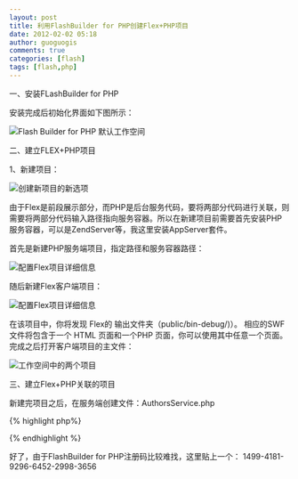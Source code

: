 ```yaml
---
layout: post
title: 利用FlashBuilder for PHP创建Flex+PHP项目
date: 2012-02-02 05:18
author: guoguogis
comments: true
categories: [flash]
tags: [flash,php]
---
```


一、安装FLashBuilder for PHP

安装完成后初始化界面如下图所示：

<img title="Flash Builder for PHP 默认工作空间 " src="../../../../../assets/images/2012/fig05.jpg" alt="Flash Builder for PHP 默认工作空间 " />

二、建立FLEX+PHP项目

1、新建项目：

<img title="创建新项目的新选项 " src="http://wwwimages.adobe.com/www.adobe.com/content/dam/Adobe/en/devnet/flashbuilder/articles/streamline-flex-php-development/fig07.jpg" alt="创建新项目的新选项 " />

由于Flex是前段展示部分，而PHP是后台服务代码，要将两部分代码进行关联，则需要将两部分代码输入路径指向服务容器。所以在新建项目前需要首先安装PHP服务容器，可以是ZendServer等，我这里安装AppServer套件。

首先是新建PHP服务端项目，指定路径和服务容器路径：

<img title="配置Flex项目详细信息 " src="http://wwwimages.adobe.com/www.adobe.com/content/dam/Adobe/en/devnet/flashbuilder/articles/streamline-flex-php-development/fig09.jpg" alt="配置Flex项目详细信息 " />

随后新建Flex客户端项目：

<img title="配置Flex项目详细信息 " src="http://wwwimages.adobe.com/www.adobe.com/content/dam/Adobe/en/devnet/flashbuilder/articles/streamline-flex-php-development/fig09.jpg" alt="配置Flex项目详细信息 " />

在该项目中，你将发现 Flex的 输出文件夹（public/bin-debug/)）。 相应的SWF 文件将包含于一个 HTML 页面和一个PHP 页面，你可以使用其中任意一个页面。完成之后打开客户端项目的主文件：

<img title="工作空间中的两个项目 " src="http://wwwimages.adobe.com/www.adobe.com/content/dam/Adobe/en/devnet/flashbuilder/articles/streamline-flex-php-development/fig10.jpg" alt="工作空间中的两个项目 " />

三、建立Flex+PHP关联的项目

新建完项目之后，在服务端创建文件：AuthorsService.php

{% highlight php%}
 <?php
 class AuthorsService {
    public function getData() {
        //in a real world application you would use a database
        //and return the result set for example
        $ret = array();
        $ret[] = array('id'=&gt;1, 'firstname' =&gt; 'Dantes', 'lastname' =&gt; 'Aligherie');
        $ret[] = array('id'=&gt;2, 'firstname' =&gt; 'Niccolo', 'lastname' =&gt; 'Machiavelli');
        $ret[] = array('id'=&gt;3, 'firstname' =&gt; 'William', 'lastname' =&gt; 'Shakespeare');
        $ret[] = array('id'=&gt;4, 'firstname' =&gt; 'Kevin', 'lastname' =&gt; 'Hoyt');
        $ret[] = array('id'=&gt;5, 'firstname' =&gt; 'Paul', 'lastname' =&gt; 'Trani');
        $ret[] = array('id'=&gt;6, 'firstname' =&gt; 'Renaun', 'lastname' =&gt; 'Erickson');
        $ret[] = array('id'=&gt;7, 'firstname' =&gt; 'Ryan', 'lastname' =&gt; 'Stewart');
        $ret[] = array('id'=&gt;8, 'firstname' =&gt; 'Mark', 'lastname' =&gt; 'Doherty');
        $ret[] = array('id'=&gt;9, 'firstname' =&gt; 'Mihai', 'lastname' =&gt; 'Corlan');
        $ret[] = array('id'=&gt;10, 'firstname' =&gt; 'Terry', 'lastname' =&gt; 'Ryan');
        return $ret;
    }
    //update the entry
    public function updateData($author) {
        return $author;
    }
    //add a new entry
    public function addData($author) {
        return $author;
    }
    //delete the entry
    public function deleteData($author) {
        return $author;
    }
}
?>
{% endhighlight %}

好了，由于FlashBuilder for PHP注册码比较难找，这里贴上一个：
1499-4181-9296-6452-2998-3656
